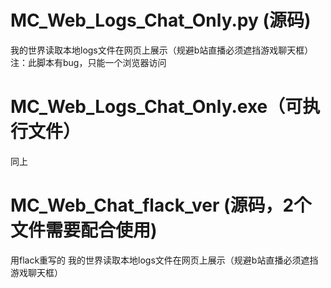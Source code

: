 # MC_Web_Logs_Chat_Only.py (源码)
我的世界读取本地logs文件在网页上展示（规避b站直播必须遮挡游戏聊天框）
注：此脚本有bug，只能一个浏览器访问
# MC_Web_Logs_Chat_Only.exe（可执行文件）
同上
# MC_Web_Chat_flack_ver (源码，2个文件需要配合使用)
用flack重写的 我的世界读取本地logs文件在网页上展示（规避b站直播必须遮挡游戏聊天框）
